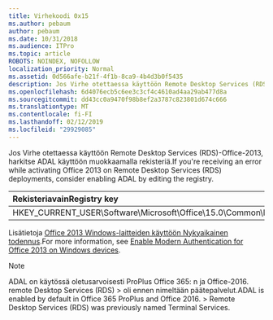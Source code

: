 ```yaml
---
title: Virhekoodi 0x15
ms.author: pebaum
author: pebaum
ms.date: 10/31/2018
ms.audience: ITPro
ms.topic: article
ROBOTS: NOINDEX, NOFOLLOW
localization_priority: Normal
ms.assetid: 0d566afe-b21f-4f1b-8ca9-4b4d3b0f5435
description: Jos Virhe otettaessa käyttöön Remote Desktop Services (RDS)-Office-2013, harkitse ADAL käyttöön muokkaamalla rekisteriä.
ms.openlocfilehash: 6d4076ecb5c6ee3c3cf4c4610ad4aa29ab477d8a
ms.sourcegitcommit: dd43cc0a9470f98b8ef2a3787c823801d674c666
ms.translationtype: MT
ms.contentlocale: fi-FI
ms.lasthandoff: 02/12/2019
ms.locfileid: "29929085"
---
```

<span data-ttu-id="6e3a8-103">Jos Virhe otettaessa käyttöön Remote Desktop Services (RDS)-Office-2013, harkitse ADAL käyttöön muokkaamalla rekisteriä.</span><span class="sxs-lookup"><span data-stu-id="6e3a8-103">If you're receiving an error while activating Office 2013 on Remote Desktop Services (RDS) deployments, consider enabling ADAL by editing the registry.</span></span> 
  
|<span data-ttu-id="6e3a8-104">**Rekisteriavain**</span><span class="sxs-lookup"><span data-stu-id="6e3a8-104">**Registry key**</span></span>|<span data-ttu-id="6e3a8-105">**Tyyppi**</span><span class="sxs-lookup"><span data-stu-id="6e3a8-105">**Type**</span></span>|<span data-ttu-id="6e3a8-106">**Arvo**</span><span class="sxs-lookup"><span data-stu-id="6e3a8-106">**Value**</span></span>|
|:-----|:-----|:-----|
|<span data-ttu-id="6e3a8-107">HKEY_CURRENT_USER\Software\Microsoft\Office\15.0\Common\Identity\EnableADAL</span><span class="sxs-lookup"><span data-stu-id="6e3a8-107">HKEY_CURRENT_USER\Software\Microsoft\Office\15.0\Common\Identity\EnableADAL</span></span>  <br/> |<span data-ttu-id="6e3a8-108">REG_DWORD</span><span class="sxs-lookup"><span data-stu-id="6e3a8-108">REG_DWORD</span></span>  <br/> |<span data-ttu-id="6e3a8-109">1</span><span class="sxs-lookup"><span data-stu-id="6e3a8-109">1</span></span>  <br/> |
   
<span data-ttu-id="6e3a8-110">Lisätietoja [Office 2013 Windows-laitteiden käyttöön Nykyaikainen todennus](https://docs.microsoft.com/office365/admin/security-and-compliance/enable-modern-authentication).</span><span class="sxs-lookup"><span data-stu-id="6e3a8-110">For more information, see [Enable Modern Authentication for Office 2013 on Windows devices](https://docs.microsoft.com/office365/admin/security-and-compliance/enable-modern-authentication).</span></span>
  
> [!NOTE]
>  <span data-ttu-id="6e3a8-p101">ADAL on käytössä oletusarvoisesti ProPlus Office 365: n ja Office-2016. remote Desktop Services (RDS) > oli ennen nimeltään päätepalvelut.</span><span class="sxs-lookup"><span data-stu-id="6e3a8-p101">ADAL is enabled by default in Office 365 ProPlus and Office 2016. >  Remote Desktop Services (RDS) was previously named Terminal Services.</span></span> 
  

